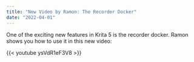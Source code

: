 ```yaml
---
title: "New Video by Ramon: The Recorder Docker"
date: "2022-04-01"
---
```


One of the exciting new features in Krita 5 is the recorder docker. Ramon shows you how to use it in this new video:

{{< youtube ysVdR1eF3V8 >}}
